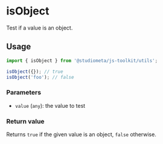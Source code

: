 # isObject

Test if a value is an object.

## Usage

```js
import { isObject } from '@studiometa/js-toolkit/utils';

isObject({}); // true
isObject('foo'); // false
```

### Parameters

- `value` (`any`): the value to test

### Return value

Returns `true` if the given value is an object, `false` otherwise.
